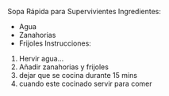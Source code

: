 Sopa Rápida para Supervivientes
Ingredientes:
- Agua
- Zanahorias
- Frijoles
Instrucciones:
1. Hervir agua...
2. Añadir zanahorias y frijoles
3. dejar que se cocina durante 15 mins 
4. cuando este cocinado servir para comer